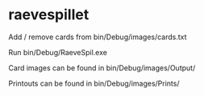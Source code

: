 # raevespillet

Add / remove cards from bin/Debug/images/cards.txt

Run bin/Debug/RaeveSpil.exe

Card images can be found in bin/Debug/images/Output/

Printouts can be found in bin/Debug/images/Prints/
